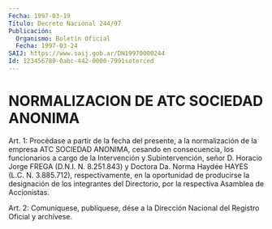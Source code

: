 ```yaml
---
Fecha: 1997-03-19
Título: Decreto Nacional 244/97
Publicación:
  Organismo: Boletín Oficial
  Fecha: 1997-03-24
SAIJ: https://www.saij.gob.ar/DN19970000244
Id: 123456789-0abc-442-0000-7991soterced
---
```

# NORMALIZACION DE ATC SOCIEDAD ANONIMA

<a id="1"></a>
Art. 1: Procédase a partir de la fecha del presente, a la normalización de la empresa ATC SOCIEDAD ANONIMA, cesando en consecuencia, los funcionarios a cargo de la Intervención y Subintervención, señor D. Horacio Jorge FREGA (D.N.I. N. 8.251.843) y Doctora Da. Norma Haydée HAYES (L.C. N. 3.885.712), respectivamente, en la oportunidad de producirse la designación de los integrantes del Directorio, por la respectiva Asamblea de Accionistas.

<a id="2"></a>
Art. 2: Comuníquese, publíquese, dése a la Dirección Nacional del Registro Oficial y archívese.
